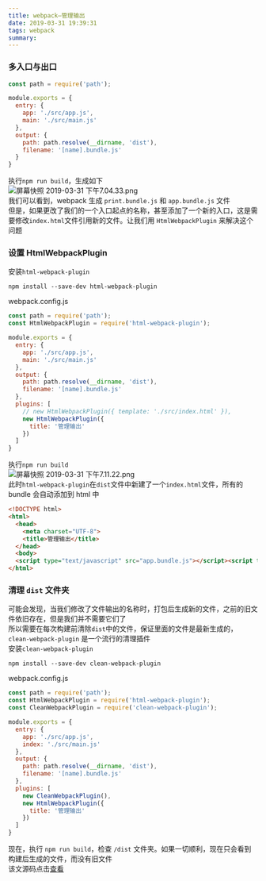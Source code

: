 ```yaml
---
title: webpack—管理输出
date: 2019-03-31 19:39:31
tags: webpack
summary:
---
```

<a name="5d332aa6"></a>
### 多入口与出口
```javascript
const path = require('path');

module.exports = {
  entry: {
    app: './src/app.js',
    main: './src/main.js'
  },
  output: {
    path: path.resolve(__dirname, 'dist'),
    filename: '[name].bundle.js'
  }
}
```
执行`npm run build`，生成如下<br />![屏幕快照 2019-03-31 下午7.04.33.png](https://cdn.nlark.com/yuque/0/2019/png/115449/1554030334072-e3e53501-ef22-4631-aed6-bb833991cd84.png#align=left&display=inline&height=120&name=%E5%B1%8F%E5%B9%95%E5%BF%AB%E7%85%A7%202019-03-31%20%E4%B8%8B%E5%8D%887.04.33.png&originHeight=208&originWidth=1292&size=380442&status=done&width=746)<br />我们可以看到，webpack 生成 `print.bundle.js` 和 `app.bundle.js` 文件
<br />但是，如果更改了我们的一个入口起点的名称，甚至添加了一个新的入口，这是需要修改`index.html`文件引用新的文件。让我们用 `HtmlWebpackPlugin` 来解决这个问题
<a name="b785ac30"></a>
### 设置 HtmlWebpackPlugin
安装`html-webpack-plugin`
```
npm install --save-dev html-webpack-plugin
```
webpack.config.js
```javascript
const path = require('path');
const HtmlWebpackPlugin = require('html-webpack-plugin');

module.exports = {
  entry: {
    app: './src/app.js',
    main: './src/main.js'
  },
  output: {
    path: path.resolve(__dirname, 'dist'),
    filename: '[name].bundle.js'
  },
  plugins: [
    // new HtmlWebpackPlugin({ template: './src/index.html' }),
    new HtmlWebpackPlugin({
      title: '管理输出'
    })
  ]
}
```
执行`npm run build`<br />![屏幕快照 2019-03-31 下午7.11.22.png](https://cdn.nlark.com/yuque/0/2019/png/115449/1554030703624-40bdcc87-7bba-47e4-bb55-80beaf36d252.png#align=left&display=inline&height=146&name=%E5%B1%8F%E5%B9%95%E5%BF%AB%E7%85%A7%202019-03-31%20%E4%B8%8B%E5%8D%887.11.22.png&originHeight=242&originWidth=1236&size=409194&status=done&width=746)<br />此时`html-webpack-plugin`在`dist`文件中新建了一个`index.html`文件，所有的 bundle 会自动添加到 html 中
```html
<!DOCTYPE html>
<html>
  <head>
    <meta charset="UTF-8">
    <title>管理输出</title>
  </head>
  <body>
  <script type="text/javascript" src="app.bundle.js"></script><script type="text/javascript" src="main.bundle.js"></script></body>
</html>
```
<a name="3cd3bcc6"></a>
### 清理 `dist` 文件夹
可能会发现，当我们修改了文件输出的名称时，打包后生成新的文件，之前的旧文件依旧存在，但是我们并不需要它们了<br />所以需要在每次构建前清除`dist`中的文件，保证里面的文件是最新生成的，`clean-webpack-plugin` 是一个流行的清理插件<br />安装`clean-webpack-plugin`
```
npm install --save-dev clean-webpack-plugin
```
webpack.config.js
```javascript
const path = require('path');
const HtmlWebpackPlugin = require('html-webpack-plugin');
const CleanWebpackPlugin = require('clean-webpack-plugin');

module.exports = {
  entry: {
    app: './src/app.js',
    index: './src/main.js'
  },
  output: {
    path: path.resolve(__dirname, 'dist'),
    filename: '[name].bundle.js'
  },
  plugins: [
    new CleanWebpackPlugin(),
    new HtmlWebpackPlugin({
      title: '管理输出'
    })
  ]
}
```
现在，执行 `npm run build`，检查 `/dist` 文件夹。如果一切顺利，现在只会看到构建后生成的文件，而没有旧文件<br />该文源码点击[查看](https://github.com/Lucy20209060/webpack-test/tree/master/demo-02)